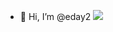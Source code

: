 - 👋 Hi, I’m @eday2
[![](https://img.shields.io/badge/Gmail-D14836?style=for-the-badge&logo=gmail&logoColor=white)](eday@tuta.io)
